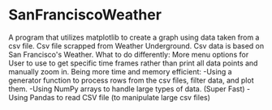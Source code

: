 # SanFranciscoWeather
A program that utilizes matplotlib to create a graph using data taken from a csv file.
Csv file scrapped from Weather Underground. Csv data is based on San Francisco's Weather.
What to do differently:
   More menu options for User to use to get specific time frames rather than print all data points and manually zoom in.
   Being more time and memory efficient:
    -Using a generator function to process rows from the csv files, filter data, and plot them. 
    -Using NumPy arrays to handle large types of data. (Super Fast)
    -Using Pandas to read CSV file (to manipulate large csv files)
  

